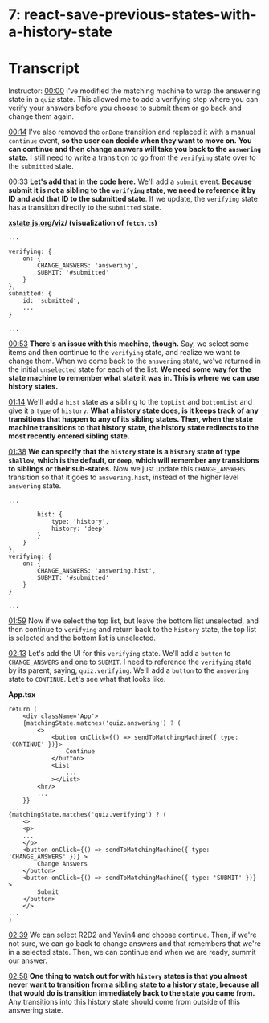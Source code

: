 # 7: react-save-previous-states-with-a-history-state

# **Transcript**

Instructor: [00:00](https://egghead.io/lessons/react-save-previous-states-with-a-history-state#t=0) I've modified the matching machine to wrap the answering state in a `quiz` state. This allowed me to add a verifying step where you can verify your answers before you choose to submit them or go back and change them again.

[00:14](https://egghead.io/lessons/react-save-previous-states-with-a-history-state#t=14) I've also removed the `onDone` transition and replaced it with a manual `continue` event, **so the user can decide when they want to move on.** **You can continue and then change answers will take you back to the `answering` state.** I still need to write a transition to go from the `verifying` state over to the `submitted` state.

[00:33](https://egghead.io/lessons/react-save-previous-states-with-a-history-state#t=33) **Let's add that in the code here.** We'll add a `submit` event. **Because submit it is not a sibling to the `verifying` state, we need to reference it by ID and add that ID to the submitted state**. If we update, the `verifying` state has a transition directly to the `submitted` state.

**[xstate.js.org/vi](http://xstate.js.org/vix/)z/ (visualization of `fetch.ts`)** 

    ... 
    
    verifying: {
    	on: {
    		CHANGE_ANSWERS: 'answering',
    		SUBMIT: '#submitted'
    	} 
    },
    submitted: { 
    	id: 'submitted', 
    	... 
    }
    
    ... 

[00:53](https://egghead.io/lessons/react-save-previous-states-with-a-history-state#t=53) **There's an issue with this machine, though.** Say, we select some items and then continue to the `verifying` state, and realize we want to change them. When we come back to the `answering` state, we've returned in the initial `unselected` state for each of the list. **We need some way for the state machine to remember what state it was in. This is where we can use history states.**

[01:14](https://egghead.io/lessons/react-save-previous-states-with-a-history-state#t=74) We'll add a `hist` state as a sibling to the `topList` and `bottomList` and give it a `type` of `history`. **What a history state does, is it keeps track of any transitions that happen to any of its sibling states. Then, when the state machine transitions to that history state, the history state redirects to the most recently entered sibling state.**

[01:38](https://egghead.io/lessons/react-save-previous-states-with-a-history-state#t=98) **We can specify that the `history` state is a `history` state of type `shallow`, which is the default, or `deep`, which will remember any transitions to siblings or their sub-states.** Now we just update this `CHANGE_ANSWERS` transition so that it goes to `answering.hist`, instead of the higher level `answering` state.

    ... 
    
    		hist: {
    			type: 'history',
    			history: 'deep' 
    		}
    	}
    }, 
    verifying: {
    	on: {
    		CHANGE_ANSWERS: 'answering.hist',
    		SUBMIT: '#submitted'
    	} 
    }
    	
    ... 

[01:59](https://egghead.io/lessons/react-save-previous-states-with-a-history-state#t=119) Now if we select the top list, but leave the bottom list unselected, and then continue to `verifying` and return back to the `history` state, the top list is selected and the bottom list is unselected.

[02:13](https://egghead.io/lessons/react-save-previous-states-with-a-history-state#t=133) Let's add the UI for this `verifying` state. We'll add a `button` to `CHANGE_ANSWERS` and one to `SUBMIT`. I need to reference the `verifying` state by its parent, saying, `quiz.verifying`. We'll add a `button` to the `answering` state to `CONTINUE`. Let's see what that looks like.

**App.tsx**

    return ( 
    	<div className='App'> 
    	{matchingState.matches('quiz.answering') ? ( 
    		<>
    			<button onClick={() => sendToMatchingMachine({ type: 'CONTINUE' })}>
    				Continue
    			</button> 
    			<List 
    				...
    			></List>
    		<hr/> 
    		... 
    	}}
    ... 
    {matchingState.matches('quiz.verifying') ? (
    	<>
    	<p>
    	... 
    	</p>
    	<button onClick={() => sendToMatchingMachine({ type: 'CHANGE_ANSWERS' })} >
    		Change Answers 
    	</button> 
    	<button onClick={() => sendToMatchingMachine({ type: 'SUBMIT' })} >
    		Submit
    	</button> 
    	</>
    ... 
    )

[02:39](https://egghead.io/lessons/react-save-previous-states-with-a-history-state#t=159) We can select R2D2 and Yavin4 and choose continue. Then, if we're not sure, we can go back to change answers and that remembers that we're in a selected state. Then, we can continue and when we are ready, summit our answer.

[02:58](https://egghead.io/lessons/react-save-previous-states-with-a-history-state#t=178) **One thing to watch out for with `history` states is that you almost never want to transition from a sibling state to a history state, because all that would do is transition immediately back to the state you came from.** Any transitions into this history state should come from outside of this answering state.